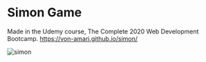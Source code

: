 # Simon Game 

Made in the Udemy course, The Complete 2020 Web Development Bootcamp.
https://von-amari.github.io/simon/

![simon](https://user-images.githubusercontent.com/60331179/79688664-f5022b80-820c-11ea-8076-c344aba3949b.png)
